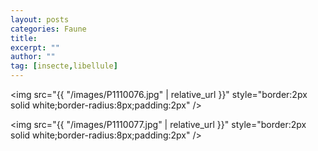 ```yaml
---
layout: posts
categories: Faune
title: 
excerpt: ""
author: ""
tag: [insecte,libellule]
---
```

<img src="{{ "/images/P1110076.jpg" | relative_url }}" style="border:2px solid white;border-radius:8px;padding:2px" />

<img src="{{ "/images/P1110077.jpg" | relative_url }}" style="border:2px solid white;border-radius:8px;padding:2px" />
